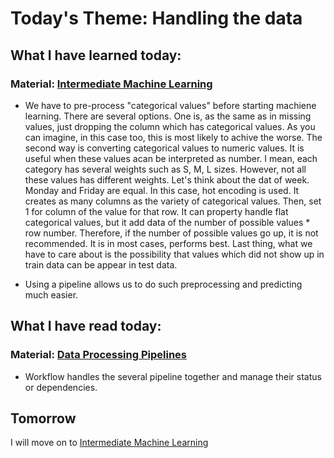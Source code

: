 # Today's Theme: Handling the data

## What I have learned today:

### Material: [Intermediate Machine Learning](https://www.kaggle.com/alexisbcook/pipelines)
- We have to pre-process "categorical values" before starting machiene learning. There are several options. One is, as the same as in missing values, just dropping the column which has categorical values. As you can imagine, in this case too, this is most likely to achive the worse. The second way is converting categorical values to numeric values. It is useful when these values acan be interpreted as number. I mean, each category has several weights such as S, M, L sizes. However, not all these values has different weights. Let's think about the dat of week. Monday and Friday are equal. In this case, hot encoding is used. It creates as many columns as the variety of categorical values. Then, set 1 for column of the value for that row. It can property handle flat categorical values, but it add data of the number of possible values * row number. Therefore, if the number of possible values go up, it is not recommended. It is in most cases, performs best. Last thing, what we have to care about is the possibility that values which did not show up in train data can be appear in test data.

- Using a pipeline allows us to do such preprocessing and predicting much easier.
    
## What I have read today:
### Material: [Data Processing Pipelines](https://landing.google.com/sre/workbook/chapters/data-processing/https://landing.google.com/sre/workbook/chapters/data-processing/)
- Workflow handles the several pipeline together and manage their status or dependencies. 

## Tomorrow
I will move on to [Intermediate Machine Learning](https://www.kaggle.com/alexisbcook/cross-validation)

